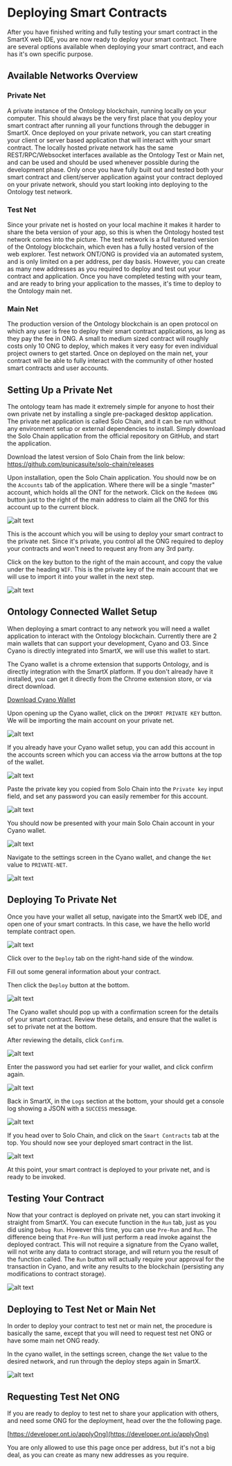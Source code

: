 # Deploying Smart Contracts

After you have finished writing and fully testing your smart contract in the SmartX web IDE, you are now ready to deploy your smart contract. There are several options available when deploying your smart contract, and each has it's own specific purpose.

## Available Networks Overview

### Private Net

A private instance of the Ontology blockchain, running locally on your computer. This should always be the very first place that you deploy your smart contract after running all your functions through the debugger in SmartX. Once deployed on your private network, you can start creating your client or server based application that will interact with your smart contract. The locally hosted private network has the same REST/RPC/Websocket interfaces available as the Ontology Test or Main net, and can be used and should be used whenever possible during the development phase. Only once you have fully built out and tested both your smart contract and client/server application against your contract deployed on your private network, should you start looking into deploying to the Ontology test network.

### Test Net

Since your private net is hosted on your local machine it makes it harder to share the beta version of your app, so this is when the Ontology hosted test network comes into the picture. The test network is a full featured version of the Ontology blockchain, which even has a fully hosted version of the web explorer. Test network ONT/ONG is provided via an automated system, and is only limited on a per address, per day basis. However, you can create as many new addresses as you required to deploy and test out your contract and application. Once you have completed testing with your team, and are ready to bring your application to the masses, it's time to deploy to the Ontology main net.

### Main Net

The production version of the Ontology blockchain is an open protocol on which any user is free to deploy their smart contract applications, as long as they pay the fee in ONG. A small to medium sized contract will roughly costs only 10 ONG to deploy, which makes it very easy for even individual project owners to get started. Once on deployed on the main net, your contract will be able to fully interact with the community of other hosted smart contracts and user accounts.

## Setting Up a Private Net

The ontology team has made it extremely simple for anyone to host their own private net by installing a single pre-packaged desktop application. The private net application is called Solo Chain, and it can be run without any environment setup or external dependencies to install. Simply download the Solo Chain application from the official repository on GitHub, and start the application.

Download the latest version of Solo Chain from the link below:
https://github.com/punicasuite/solo-chain/releases

Upon installation, open the Solo Chain application. You should now be on the `Accounts` tab of the application. Where there will be a single "master" account, which holds all the ONT for the network. Click on the `Redeem ONG` button just to the right of the main address to claim all the ONG for this account up to the current block.

![alt text](../assets/smartContracts/deployment/deploy-00.png "solo chain wallet")

This is the account which you will be using to deploy your smart contract to the private net. Since it's private, you control all the ONG required to deploy your contracts and won't need to request any from any 3rd party.

Click on the key button to the right of the main account, and copy the value under the heading `WIF`. This is the private key of the main account that we will use to import it into your wallet in the next step.

![alt text](../assets/smartContracts/deployment/deploy-03.png "solo chain wallet")

## Ontology Connected Wallet Setup

When deploying a smart contract to any network you will need a wallet application to interact with the Ontology blockchain. Currently there are 2 main wallets that can support your development, Cyano and O3. Since Cyano is directly integrated into SmartX, we will use this wallet to start.

The Cyano wallet is a chrome extension that supports Ontology, and is directly integration with the SmartX platform. If you don't already have it installed, you can get it directly from the Chrome extension store, or via direct download.

[Download Cyano Wallet](https://chrome.google.com/webstore/detail/cyano-wallet/dkdedlpgdmmkkfjabffeganieamfklkm?hl=en-US)

Upon opening up the Cyano wallet, click on the `IMPORT PRIVATE KEY` button. We will be importing the main account on your private net.

![alt text](../assets/smartContracts/deployment/deploy-01.png "cyano wallet")

If you already have your Cyano wallet setup, you can add this account in the accounts screen which you can access via the arrow buttons at the top of the wallet.

![alt text](../assets/smartContracts/deployment/deploy-04.png "cyano wallet")

Paste the private key you copied from Solo Chain into the `Private key` input field, and set any password you can easily remember for this account.

![alt text](../assets/smartContracts/deployment/deploy-02.png "cyano wallet")

You should now be presented with your main Solo Chain account in your Cyano wallet.

![alt text](../assets/smartContracts/deployment/deploy-05.png "cyano wallet")

Navigate to the settings screen in the Cyano wallet, and change the `Net` value to `PRIVATE-NET`.

![alt text](../assets/smartContracts/deployment/deploy-06.png "cyano wallet")

## Deploying To Private Net

Once you have your wallet all setup, navigate into the SmartX web IDE, and open one of your smart contracts. In this case, we have the hello world template contract open.

![alt text](../assets/smartContracts/deployment/deploy-07.png "smartx")

Click over to the `Deploy` tab on the right-hand side of the window.

Fill out some general information about your contract.

Then click the `Deploy` button at the bottom.

![alt text](../assets/smartContracts/deployment/deploy-08.png "smartx")

The Cyano wallet should pop up with a confirmation screen for the details of your smart contract. Review these details, and ensure that the wallet is set to private net at the bottom.

After reviewing the details, click `Confirm`.

![alt text](../assets/smartContracts/deployment/deploy-09.png "smartx")

Enter the password you had set earlier for your wallet, and click confirm again.

![alt text](../assets/smartContracts/deployment/deploy-10.png "smartx")

Back in SmartX, in the `Logs` section at the bottom, your should get a console log showing a JSON with a `SUCCESS` message.

![alt text](../assets/smartContracts/deployment/deploy-11.png "smartx")

If you head over to Solo Chain, and click on the `Smart Contracts` tab at the top. You should now see your deployed smart contract in the list.

![alt text](../assets/smartContracts/deployment/deploy-12.png "smartx")

At this point, your smart contract is deployed to your private net, and is ready to be invoked.

## Testing Your Contract

Now that your contract is deployed on private net, you can start invoking it straight from SmartX. You can execute function in the `Run` tab, just as you did using `Debug Run`. However this time, you can use `Pre-Run` and `Run`. The difference being that `Pre-Run` will just perform a read invoke against the deployed contract. This will not require a signature from the Cyano wallet, will not write any data to contract storage, and will return you the result of the function called. The `Run` button will actually require your approval for the transaction in Cyano, and write any results to the blockchain (persisting any modifications to contract storage).

![alt text](../assets/smartContracts/deployment/deploy-13.png "smartx")

## Deploying to Test Net or Main Net

In order to deploy your contract to test net or main net, the procedure is basically the same, except that you will need to request test net ONG or have some main net ONG ready.

In the cyano wallet, in the settings screen, change the `Net` value to the desired network, and run through the deploy steps again in SmartX.

![alt text](../assets/smartContracts/deployment/deploy-14.png "smartx")

## Requesting Test Net ONG

If you are ready to deploy to test net to share your application with others, and need some ONG for the deployment, head over the the following page.

[https://developer.ont.io/applyOng](https://developer.ont.io/applyOng)

You are only allowed to use this page once per address, but it's not a big deal, as you can create as many new addresses as you require.
